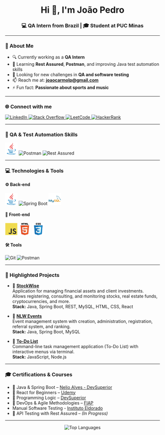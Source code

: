 <h1 align="center">Hi 👋, I'm João Pedro</h1>
<h3 align="center">💻 QA Intern from Brazil | 🎓 Student at PUC Minas</h3>

---

### 📍 About Me

- 🔍 Currently working as a **QA Intern**  
- 🌱 Learning **Rest Assured**, **Postman**, and improving Java test automation skills  
- 👀 Looking for new challenges in **QA and software testing**  
- 📫 Reach me at: **joaocarmolp@gmail.com**  
- ⚡ Fun fact: **Passionate about sports and music**

---

### 🌐 Connect with me

<p align="left">
  <a href="https://linkedin.com/in/joaopcarmo" target="blank">
    <img src="https://raw.githubusercontent.com/rahuldkjain/github-profile-readme-generator/master/src/images/icons/Social/linked-in-alt.svg" alt="LinkedIn" width="30" height="30"/>
  </a>
  <a href="https://stackoverflow.com/users/23029584/jcarmo" target="blank">
    <img src="https://raw.githubusercontent.com/rahuldkjain/github-profile-readme-generator/master/src/images/icons/Social/stack-overflow.svg" alt="Stack Overflow" width="30" height="30"/>
  </a>
  <a href="https://www.leetcode.com/joaocarmo" target="blank">
    <img src="https://raw.githubusercontent.com/rahuldkjain/github-profile-readme-generator/master/src/images/icons/Social/leet-code.svg" alt="LeetCode" width="30" height="30"/>
  </a>
  <a href="https://www.hackerrank.com/joaocarmolp" target="_blank">
    <img src="https://raw.githubusercontent.com/rahuldkjain/github-profile-readme-generator/master/src/images/icons/Social/hackerrank.svg" alt="HackerRank" width="30" height="30"/>
  </a>
</p>

---

### 🧪 QA & Test Automation Skills

<p>
  <img src="https://raw.githubusercontent.com/devicons/devicon/master/icons/java/java-original.svg" alt="Java" width="40" height="40"/>
  <img src="https://www.vectorlogo.zone/logos/getpostman/getpostman-icon.svg" alt="Postman" width="40" height="40"/>
  <img src="https://avatars.githubusercontent.com/u/1678215?s=200&v=4" alt="Rest Assured" width="40" height="40"/>
</p>

---

### 💻 Technologies & Tools

#### ⚙️ Back-end
<p>
  <img src="https://raw.githubusercontent.com/devicons/devicon/master/icons/java/java-original.svg" alt="Java" width="40" height="40"/>
  <img src="https://www.vectorlogo.zone/logos/springio/springio-icon.svg" alt="Spring Boot" width="40" height="40"/>
  <img src="https://raw.githubusercontent.com/devicons/devicon/master/icons/mysql/mysql-original-wordmark.svg" alt="MySQL" width="40" height="40"/>
</p>

#### 🎨 Front-end
<p>
  <img src="https://raw.githubusercontent.com/devicons/devicon/master/icons/javascript/javascript-original.svg" alt="JavaScript" width="40" height="40"/>
  <img src="https://raw.githubusercontent.com/devicons/devicon/master/icons/html5/html5-original-wordmark.svg" alt="HTML5" width="40" height="40"/>
  <img src="https://raw.githubusercontent.com/devicons/devicon/master/icons/css3/css3-original-wordmark.svg" alt="CSS3" width="40" height="40"/>
</p>

#### 🛠️ Tools
<p>
  <img src="https://www.vectorlogo.zone/logos/git-scm/git-scm-icon.svg" alt="Git" width="40" height="40"/>
  <img src="https://www.vectorlogo.zone/logos/getpostman/getpostman-icon.svg" alt="Postman" width="40" height="40"/>
</p>

---

### 🚀 Highlighted Projects

- 🔹 [**StockWise**](https://github.com/joaopcarmo/StockWise)  
  Application for managing financial assets and client investments.  
  Allows registering, consulting, and monitoring stocks, real estate funds, cryptocurrencies, and more.  
  **Stack:** Java, Spring Boot, REST, MySQL, HTML, CSS, React

- 🔹 [**NLW Events**](https://github.com/joaopcarmo/Nlw-Events)  
  Event management system with creation, administration, registration, referral system, and ranking.  
  **Stack:** Java, Spring Boot, MySQL

- 🔹 [**To-Do List**](https://github.com/joaopcarmo/To-Do-List)  
  Command-line task management application (To-Do List) with interactive menus via terminal.  
  **Stack:** JavaScript, Node.js
---

### 🎓 Certifications & Courses

- 🏅 Java & Spring Boot – [Nelio Alves - DevSuperior](https://www.udemy.com/)  
- 🏅 React for Beginners – [Udemy](https://www.udemy.com/)  
- 🏅 Programming Logic – [DevSuperior](https://devsuperior.com.br/)  
- 🏅 DevOps & Agile Methodologies – [FIAP](https://www.fiap.com.br/)
- Manual Software Testing - [Instituto Eldorado](https://www.eldorado.org.br/)
- 🏅 API Testing with Rest Assured – *(In Progress)*

---

<p align="center">
  <img src="https://github-readme-stats.vercel.app/api/top-langs?username=joaopcarmo&show_icons=true&locale=en&layout=compact" alt="Top Languages" />
</p>
